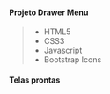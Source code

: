 #### Projeto Drawer Menu

> * HTML5
> * CSS3
> * Javascript
> * Bootstrap Icons

#### Telas prontas

<img src="" alt="" />
